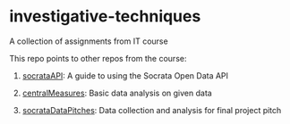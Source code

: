 # investigative-techniques
A collection of assignments from IT course

This repo points to other repos from the course:

1. [socrataAPI](https://github.com/pankhurikumar23/socrataAPI): A guide to using the Socrata Open Data API

2. [centralMeasures](https://github.com/pankhurikumar23/centralMeasures): Basic data analysis on given data

3. [socrataDataPitches](https://github.com/pankhurikumar23/socrataDataPitches): Data collection and analysis for final project pitch
